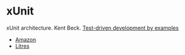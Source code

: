 # xUnit
xUnit architecture. Kent Beck. [Test-driven development by examples](https://github.com/oinsio/tdd)
* [Amazon](https://www.amazon.com/gp/product/B095SQ9WP4/ref=dbs_a_def_rwt_hsch_vapi_tkin_p1_i0)
* [Litres](https://www.litres.ru/kent-bek/ekstremalnoe-programmirovanie-razrabotka-cherez-testirovanie/?lfrom=142929012&ref_key=74ddf331f44a589a2037f6369d5abdb7fc4e4d7d12144961c499d8008d7afa0b&ref_offer=1)
